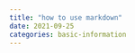 ```yaml
---
title: "how to use markdown"
date: 2021-09-25
categories: basic-information
---
```


<script src="https://gist.github.com/ihoneymon/652be052a0727ad59601.js"></script>
